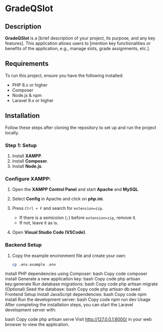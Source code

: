 # GradeQSlot

## Description

**GradeQSlot** is a [brief description of your project, its purpose, and any key features]. This application allows users to [mention key functionalities or benefits of the application, e.g., manage slots, grade assignments, etc.].

## Requirements

To run this project, ensure you have the following installed:

- PHP 8.x or higher
- Composer
- Node.js & npm
- Laravel 9.x or higher

## Installation

Follow these steps after cloning the repository to set up and run the project locally.

### Step 1: Setup

1. Install **XAMPP**.
2. Install **Composer**.
3. Install **Node.js**.

### Configure XAMPP:

1. Open the **XAMPP Control Panel** and start **Apache** and **MySQL**.
2. Select **Config** in Apache and click on **php.ini**.
3. Press `Ctrl + F` and search for `extension=zip`.
   - If there is a semicolon (`;`) before `extension=zip`, remove it.
   - If not, leave it as is.

4. Open **Visual Studio Code (VSCode)**.

### Backend Setup

1. Copy the example environment file and create your own:
   ```bash
   cp .env.example .env
Install PHP dependencies using Composer:
bash
Copy code
composer install
Generate a new application key:
bash
Copy code
php artisan key:generate
Run database migrations:
bash
Copy code
php artisan migrate
(Optional) Seed the database:
bash
Copy code
php artisan db:seed
Frontend Setup
Install JavaScript dependencies:
bash
Copy code
npm install
Run the development server:
bash
Copy code
npm run dev
Usage
After completing the installation steps, you can start the Laravel development server with:

bash
Copy code
php artisan serve
Visit http://127.0.0.1:8000/ in your web browser to view the application.
